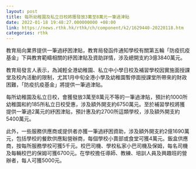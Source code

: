 ```yaml
---
layout: post
title: 每所幼稚園及私立日校將獲發放3萬至8萬元一筆過津貼
date: 2022-01-18 19:48:27.000000000 +08:00
link: https://news.rthk.hk/rthk/ch/component/k2/1629440-20220118.htm
categories: rthk
---
```


教育局向業界提供一筆過紓困津貼，教育局發函件通知學校有關第五輪「防疫抗疫基金」下與教育範疇相關的紓困津貼及資助詳情，涉及總開支約3億3840萬元。
 
教育局發言人表示，為減輕全港幼稚園、私立中小學日校及補習學校因實施面授課堂及校內活動的限制，尤其1月中旬全港小學及幼稚園暫停面授課堂所帶來的財政困難，「防疫抗疫基金」將提供一筆過津貼。
 
每所幼稚園及私立日校，會獲發放3萬至8萬元不等的一筆過津貼，預計約1000所幼稚園和約185所私立日校受惠，涉及額外開支約6750萬元。至於補習學校將獲提供一筆過2萬元的紓困津貼，預計惠及約2700所這類學校，涉及額外開支約5400萬元。
 
此外，一些服務供應商或提供者亦獲一筆過紓困資助，涉及額外開支約2億1690萬元，包括學校的餐飲供應點營辦商，每個學校小賣部或食堂可獲4萬元。飯盒供應商，按每所服務學校可獲5千元。校巴司機、學校私家小巴司機及保姆，每名司機及每輛校巴的保姆可獲6700元。在學校擔任導師、教練、培訓人員及興趣班的營辦者，每人可獲5000元。

